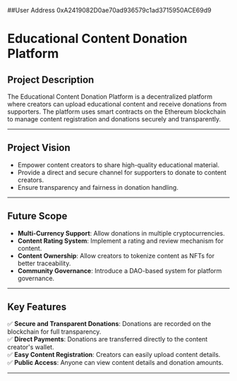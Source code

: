##User Address
0xA2419082D0ae70ad936579c1ad3715950ACE69d9
# Educational Content Donation Platform

## Project Description
The Educational Content Donation Platform is a decentralized platform where creators can upload educational content and receive donations from supporters. The platform uses smart contracts on the Ethereum blockchain to manage content registration and donations securely and transparently.

---

## Project Vision
- Empower content creators to share high-quality educational material.  
- Provide a direct and secure channel for supporters to donate to content creators.  
- Ensure transparency and fairness in donation handling.  

---

## Future Scope
- **Multi-Currency Support**: Allow donations in multiple cryptocurrencies.  
- **Content Rating System**: Implement a rating and review mechanism for content.  
- **Content Ownership**: Allow creators to tokenize content as NFTs for better traceability.  
- **Community Governance**: Introduce a DAO-based system for platform governance.  

---

## Key Features
✅ **Secure and Transparent Donations**: Donations are recorded on the blockchain for full transparency.  
✅ **Direct Payments**: Donations are transferred directly to the content creator's wallet.  
✅ **Easy Content Registration**: Creators can easily upload content details.  
✅ **Public Access**: Anyone can view content details and donation amounts.  

---

